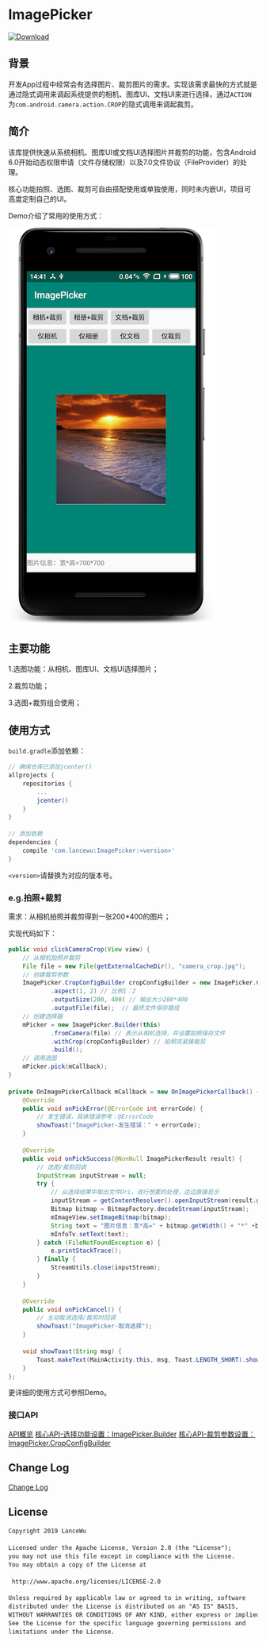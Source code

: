 
# ImagePicker

[![Download](https://api.bintray.com/packages/wrs/maven/ImagePicker/images/download.svg)](https://bintray.com/wrs/maven/ImagePicker/_latestVersion)

## 背景

开发App过程中经常会有选择图片、裁剪图片的需求。实现该需求最快的方式就是通过隐式调用来调起系统提供的相机、图库UI、文档UI来进行选择，通过`ACTION`为`com.android.camera.action.CROP`的隐式调用来调起裁剪。

## 简介

该库提供快速从系统相机、图库UI或文档UI选择图片并裁剪的功能，包含Android 6.0开始动态权限申请（文件存储权限）以及7.0文件协议（FileProvider）的处理。

核心功能拍照、选图、裁剪可自由搭配使用或单独使用，同时未内嵌UI，项目可高度定制自己的UI。

Demo介绍了常用的使用方式：

![简介](screenshot/简介.png)

## 主要功能

1.选图功能：从相机、图库UI、文档UI选择图片；

2.裁剪功能；

3.选图+裁剪组合使用；

## 使用方式

`build.gradle`添加依赖：

```groovy
// 确保仓库已添加jcenter()
allprojects {
    repositories {
        ...
        jcenter()
    }
}

// 添加依赖
dependencies {
	compile 'com.lancewu:ImagePicker:<version>' 
}
```

`<version>`请替换为对应的版本号。

### e.g.拍照+裁剪

需求：从相机拍照并裁剪得到一张200*400的图片；

实现代码如下：

```java
public void clickCameraCrop(View view) {
    // 从相机拍照并裁剪
    File file = new File(getExternalCacheDir(), "camera_crop.jpg");
    // 创建裁剪参数
    ImagePicker.CropConfigBuilder cropConfigBuilder = new ImagePicker.CropConfigBuilder()
            .aspect(1, 2) // 比例1：2
            .outputSize(200, 400) // 输出大小200*400
            .outputFile(file);  // 最终文件保存路径
    // 创建选择器
    mPicker = new ImagePicker.Builder(this)
            .fromCamera(file) // 表示从相机选择，并设置拍照保存文件
            .withCrop(cropConfigBuilder) // 拍照完紧接裁剪
            .build();
    // 调用选图
    mPicker.pick(mCallback);
}

private OnImagePickerCallback mCallback = new OnImagePickerCallback() {
    @Override
    public void onPickError(@ErrorCode int errorCode) {
        // 发生错误，具体错误参考：@ErrorCode
        showToast("ImagePicker-发生错误：" + errorCode);
    }

    @Override
    public void onPickSuccess(@NonNull ImagePickerResult result) {
        // 选图/裁剪回调
        InputStream inputStream = null;
        try {
            // 从选择结果中取出文件Uri，进行想要的处理，这边直接显示
            inputStream = getContentResolver().openInputStream(result.getImageUri());
            Bitmap bitmap = BitmapFactory.decodeStream(inputStream);
            mImageView.setImageBitmap(bitmap);
            String text = "图片信息：宽*高=" + bitmap.getWidth() + "*" +bitmap.getHeight();
            mInfoTv.setText(text);
        } catch (FileNotFoundException e) {
            e.printStackTrace();
        } finally {
            StreamUtils.close(inputStream);
        }
    }

    @Override
    public void onPickCancel() {
        // 主动取消选择/裁剪时回调
        showToast("ImagePicker-取消选择");
    }

    void showToast(String msg) {
        Toast.makeText(MainActivity.this, msg, Toast.LENGTH_SHORT).show();
    }
};
```

更详细的使用方式可参照Demo。

### 接口API

[API概览](javadoc/index.html) 
[核心API-选择功能设置：ImagePicker.Builder](javadoc/com/lancewu/imagepicker/ImagePicker.Builder.html) 
[核心API-裁剪参数设置：ImagePicker.CropConfigBuilder](javadoc/com/lancewu/imagepicker/ImagePicker.CropConfigBuilder.html) 

## Change Log

[Change Log](CHANGELOG.md)

## License

```txt
Copyright 2019 LanceWu

Licensed under the Apache License, Version 2.0 (the "License");
you may not use this file except in compliance with the License.
You may obtain a copy of the License at

 http://www.apache.org/licenses/LICENSE-2.0

Unless required by applicable law or agreed to in writing, software
distributed under the License is distributed on an "AS IS" BASIS,
WITHOUT WARRANTIES OR CONDITIONS OF ANY KIND, either express or implied.
See the License for the specific language governing permissions and
limitations under the License.
```
